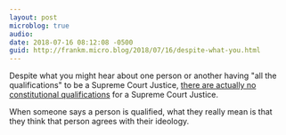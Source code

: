 ```yaml
---
layout: post
microblog: true
audio: 
date: 2018-07-16 08:12:08 -0500
guid: http://frankm.micro.blog/2018/07/16/despite-what-you.html
---
```

Despite what you might hear about one person or another having "all the qualifications" to be a Supreme Court Justice, [there are actually no constitutional qualifications](https://www.history.com/news/7-things-you-might-not-know-about-the-u-s-supreme-court) for a Supreme Court Justice.

When someone says a person is qualified, what they really mean is that they think that person agrees with their ideology.

